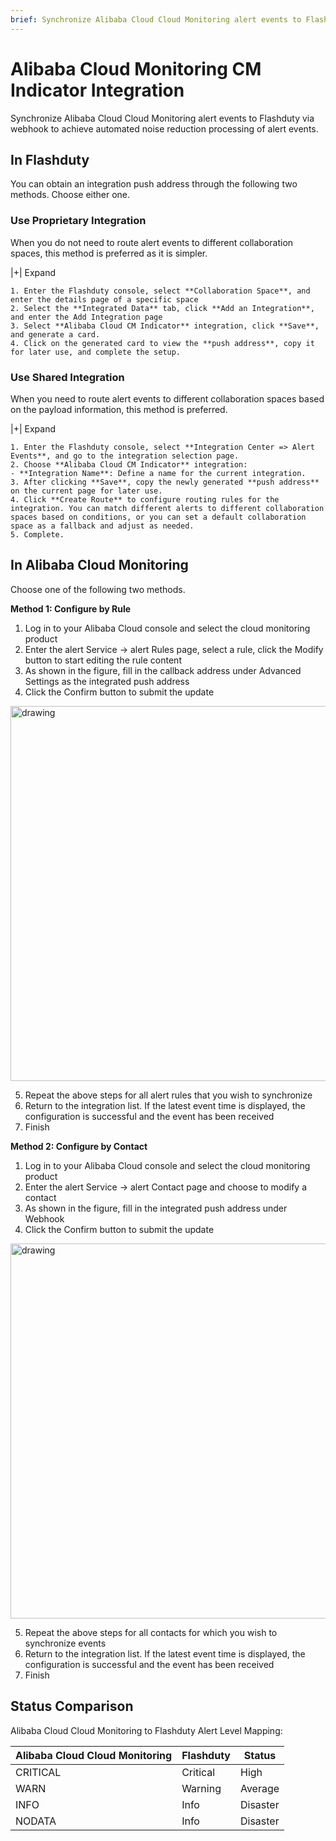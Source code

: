 ```yaml
---
brief: Synchronize Alibaba Cloud Cloud Monitoring alert events to Flashcat via webhook to achieve automated noise reduction processing of alert events
---
```


# Alibaba Cloud Monitoring CM Indicator Integration

Synchronize Alibaba Cloud Cloud Monitoring alert events to Flashduty via webhook to achieve automated noise reduction processing of alert events.

## In Flashduty
You can obtain an integration push address through the following two methods. Choose either one.

### Use Proprietary Integration

When you do not need to route alert events to different collaboration spaces, this method is preferred as it is simpler.

|+| Expand

    1. Enter the Flashduty console, select **Collaboration Space**, and enter the details page of a specific space
    2. Select the **Integrated Data** tab, click **Add an Integration**, and enter the Add Integration page
    3. Select **Alibaba Cloud CM Indicator** integration, click **Save**, and generate a card.
    4. Click on the generated card to view the **push address**, copy it for later use, and complete the setup.

### Use Shared Integration

When you need to route alert events to different collaboration spaces based on the payload information, this method is preferred.

|+| Expand

    1. Enter the Flashduty console, select **Integration Center => Alert Events**, and go to the integration selection page.
    2. Choose **Alibaba Cloud CM Indicator** integration:
    - **Integration Name**: Define a name for the current integration.
    3. After clicking **Save**, copy the newly generated **push address** on the current page for later use.
    4. Click **Create Route** to configure routing rules for the integration. You can match different alerts to different collaboration spaces based on conditions, or you can set a default collaboration space as a fallback and adjust as needed.
    5. Complete.

## In Alibaba Cloud Monitoring
Choose one of the following two methods.

**Method 1: Configure by Rule**

1. Log in to your Alibaba Cloud console and select the cloud monitoring product
2. Enter the alert Service -> alert Rules page, select a rule, click the Modify button to start editing the rule content
3. As shown in the figure, fill in the callback address under Advanced Settings as the integrated push address
4. Click the Confirm button to submit the update

<img alt="drawing" width="600" src="https://fcimg.i18n.site/zh/flashduty/mixin/alert_integration/aliyun_cm_metric/1.avif" />

5. Repeat the above steps for all alert rules that you wish to synchronize
6. Return to the integration list. If the latest event time is displayed, the configuration is successful and the event has been received
7. Finish

**Method 2: Configure by Contact**

1. Log in to your Alibaba Cloud console and select the cloud monitoring product
2. Enter the alert Service -> alert Contact page and choose to modify a contact
3. As shown in the figure, fill in the integrated push address under Webhook
4. Click the Confirm button to submit the update

<img alt="drawing" width="600" src="https://fcimg.i18n.site/zh/flashduty/mixin/alert_integration/aliyun_cm_metric/2.avif" />

5. Repeat the above steps for all contacts for which you wish to synchronize events
6. Return to the integration list. If the latest event time is displayed, the configuration is successful and the event has been received
7. Finish

## Status Comparison

Alibaba Cloud Cloud Monitoring to Flashduty Alert Level Mapping:

| Alibaba Cloud Cloud Monitoring |  Flashduty  | Status |
| ------------ | -------- | ---- |
| CRITICAL     | Critical | High |
| WARN         | Warning  | Average |
| INFO         | Info     | Disaster |
| NODATA       | Info     | Disaster |